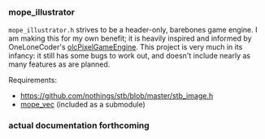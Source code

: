 ### mope_illustrator
`mope_illustrator.h` strives to be a header-only, barebones game engine. I am making this for my own benefit; it is heavily inspired and informed by OneLoneCoder's [olcPixelGameEngine](https://github.com/OneLoneCoder/olcPixelGameEngine). This project is very much in its infancy: it still has some bugs to work out, and doesn't include nearly as many features as are planned.

Requirements:
- https://github.com/nothings/stb/blob/master/stb_image.h
- [mope_vec](https://github.com/mope-life/mope_vec) (included as a submodule)

### actual documentation forthcoming
